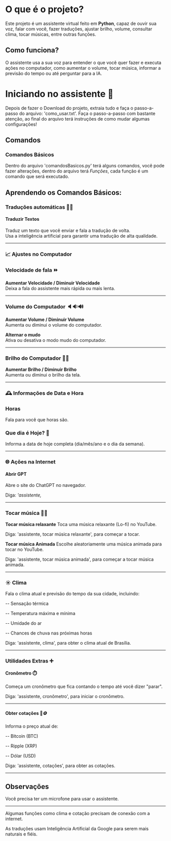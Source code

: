 <h1>O que é o projeto?</h1>

Este projeto é um assistente virtual feito em <strong>Python</strong>, capaz de ouvir sua voz, falar com você, fazer traduções, ajustar brilho, volume, consultar clima, tocar músicas, entre outras funções.

<h2>Como funciona?</h2>
O assistente usa a sua voz para entender o que você quer fazer e executa ações no computador, como aumentar o volume, tocar música, informar a previsão do tempo ou até perguntar para a IA.

<h1>Iniciando no assistente 💾</h1>
Depois de fazer o Download do projeto, extraia tudo e faça o passo-a-passo do arquivo: 'como_usar.txt'.
Faça o passo-a-passo com bastante atenção, ao final do arquivo terá instruções de como mudar algumas configurações!

<h2>Comandos</h2>

<h3>Comandos Básicos</h3>

Dentro do arquivo 'comandosBasicos.py' terá alguns comandos, você pode fazer alterações, dentro do arquivo terá <em>Funções</em>, cada função é um comando que será executado.

<h2>Aprendendo os Comandos Básicos:</h2>

<h3>Traduções automáticas 📕📖</h3>
<h4>Traduzir Textos</h4>
Traduz um texto que você enviar e fala a tradução de volta. <br>
Usa a inteligência artificial para garantir uma tradução de alta qualidade.

<hr>

<h3>📈 Ajustes no Computador</h3>

<h3>Velocidade de fala ⏩</h3>

<strong>Aumentar Velocidade / Diminuir Velocidade</strong> <br>
Deixa a fala do assistente mais rápida ou mais lenta.

<hr>

<h3>Volume do Computador 🔈🔉🔊</h3>

<strong>Aumentar Volume / Diminuir Volume</strong> <br>
Aumenta ou diminui o volume do computador.

<strong>Alternar o mudo</strong> <br>
Ativa ou desativa o modo mudo do computador.

<hr>

<h3>Brilho do Computador 🔅🔆</h3>

<strong> Aumentar Brilho / Diminuir Brilho </strong> <br>
Aumenta ou diminui o brilho da tela.

<hr>

<h3>🕰️ Informações de Data e Hora </h3>

<h3>Horas</h3>
Fala para você que horas são.

<h3>Que dia é Hoje? 📆</h3>
Informa a data de hoje completa (dia/mês/ano e o dia da semana).

<hr>

<h3>🌐 Ações na Internet</h3>

<h4>Abrir GPT</h4>
Abre o site do ChatGPT no navegador.

Diga: <em>'assistente, </em>

<hr>

<h3>Tocar música 🎵🎶</h3>

<strong>Tocar música relaxante</strong>
Toca uma música relaxante (Lo-fi) no YouTube.

Diga: 'assistente, tocar música relaxante', para começar a tocar.

<strong>Tocar música Animada</strong>
Escolhe aleatoriamente uma música animada para tocar no YouTube.

Diga: 'assistente, tocar música animada', para começar a tocar música animada.

<hr>

<h3>☀️ Clima </h3>
Fala o clima atual e previsão do tempo da sua cidade, incluindo:<br>

-- Sensação térmica<br>

-- Temperatura máxima e mínima<br>

-- Umidade do ar<br>

-- Chances de chuva nas próximas horas<br>

Diga: 'assistente, clima', para obter o clima atual de Brasília.

<hr>

<h3>Utilidades Extras ➕</h3>

<h4>Cronômetro ⏱️</h4>
Começa um cronômetro que fica contando o tempo até você dizer "parar".

Diga: 'assistente, cronômetro', para iniciar o cronômetro.

<hr>

<h4>Obter cotações 💱🪙</h4>
Informa o preço atual de:

-- Bitcoin (BTC)

-- Ripple (XRP)

-- Dólar (USD)

Diga: 'assistente, cotações', para obter as cotações.

<hr>

<h2>Observações</h2>
Você precisa ter um microfone para usar o assistente.

<hr>

Algumas funções como clima e cotação precisam de conexão com a internet.<br>

As traduções usam Inteligência Artificial da Google para serem mais naturais e fiéis.
